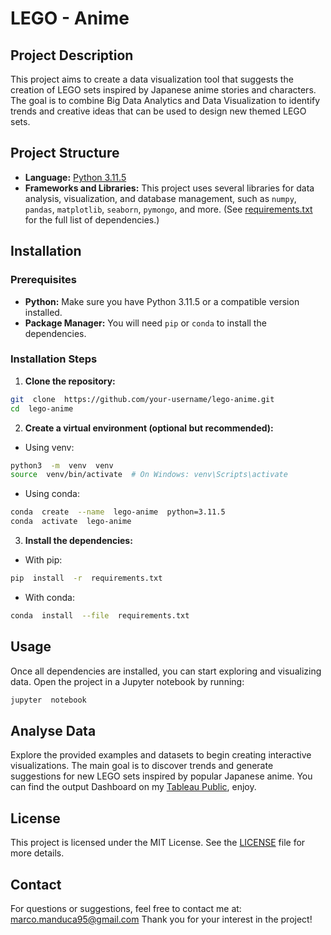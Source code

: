 
# LEGO - Anime

## Project Description

This project aims to create a data visualization tool that suggests the creation of LEGO sets inspired by Japanese anime stories and characters. The goal is to combine Big Data Analytics and Data Visualization to identify trends and creative ideas that can be used to design new themed LEGO sets.

## Project Structure
-  **Language:** [Python 3.11.5](https://www.python.org/downloads/release/python-3115/)
-  **Frameworks and Libraries:** This project uses several libraries for data analysis, visualization, and database management, such as `numpy`, `pandas`, `matplotlib`, `seaborn`, `pymongo`, and more. (See [requirements.txt](./requirements.txt) for the full list of dependencies.)

## Installation
### Prerequisites
-  **Python:** Make sure you have Python 3.11.5 or a compatible version installed.
-  **Package Manager:** You will need `pip` or `conda` to install the dependencies.
### Installation Steps
1.  **Clone the repository:**

```bash
git  clone  https://github.com/your-username/lego-anime.git
cd  lego-anime
```
2.  **Create a virtual environment (optional but recommended):**
- Using venv:
```bash
python3  -m  venv  venv
source  venv/bin/activate  # On Windows: venv\Scripts\activate
```
- Using conda:
```bash
conda  create  --name  lego-anime  python=3.11.5
conda  activate  lego-anime
```
3.  **Install the dependencies:**
- With pip:
```bash
pip  install  -r  requirements.txt
```
- With conda:
```bash
conda  install  --file  requirements.txt
```
## Usage
Once all dependencies are installed, you can start exploring and visualizing data. Open the project in a Jupyter notebook by running:
```bash
jupyter  notebook
```
## Analyse Data
Explore the provided examples and datasets to begin creating interactive visualizations. The main goal is to discover trends and generate suggestions for new LEGO sets inspired by popular Japanese anime.
You can find the output Dashboard on my [Tableau Public](https://public.tableau.com/app/profile/marco.manduca/viz/LEGO-Anime), enjoy.
## License
This project is licensed under the MIT License. See the [LICENSE](./LICENSE) file for more details.
## Contact
For questions or suggestions, feel free to contact me at: marco.manduca95@gmail.com
Thank you for your interest in the project!
